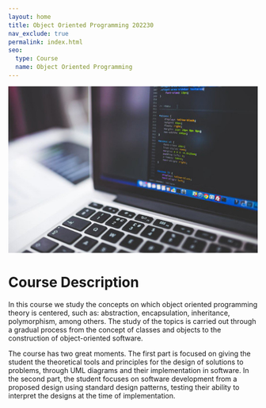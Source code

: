 ```yaml
---
layout: home
title: Object Oriented Programming 202230
nav_exclude: true
permalink: index.html
seo:
  type: Course
  name: Object Oriented Programming
---
```


![](assets/images/laptop_code.jpg)

# Course Description

In this course we study the concepts on which object oriented programming theory is centered, such as: abstraction, encapsulation, inheritance, polymorphism, among others. The study of the topics is carried out through a gradual process from the concept of classes and objects to the construction of object-oriented software.

The course has two great moments. The first part is focused on giving the student the theoretical tools and principles for the design of solutions to problems, through UML diagrams and their implementation in software. In the second part, the student focuses on software development from a proposed design using standard design patterns, testing their ability to interpret the designs at the time of implementation.
